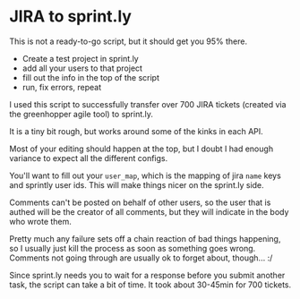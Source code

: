 # JIRA to sprint.ly

This is not a ready-to-go script, but it should get you 95% there.

* Create a test project in sprint.ly
* add all your users to that project
* fill out the info in the top of the script
* run, fix errors, repeat

I used this script to successfully transfer over 700 JIRA tickets (created via the greenhopper agile tool) to sprint.ly.

It is a tiny bit rough, but works around some of the kinks in each API.

Most of your editing should happen at the top, but I doubt I had enough variance to expect all the different configs.

You'll want to fill out your `user_map`, which is the mapping of jira `name` keys and sprintly user ids. This will make things nicer on the sprint.ly side.

Comments can't be posted on behalf of other users, so the user that is authed will be the creator of all comments, but they will indicate in the body who wrote them.

Pretty much any failure sets off a chain reaction of bad things happening, so I usually just kill the process as soon as something goes wrong. Comments not going through are usually ok to forget about, though... :/

Since sprint.ly needs you to wait for a response before you submit another task, the script can take a bit of time. It took about 30-45min for 700 tickets.

